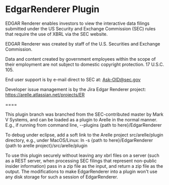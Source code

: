 # EdgarRenderer Plugin
EDGAR Renderer enables investors to view the interactive data filings submitted under the US Security and Exchange Commission (SEC) rules that require the use of XBRL via the SEC website. 

EDGAR Renderer was created by staff of the U.S. Securities and Exchange Commission.

Data and content created by government employees within the scope of their employment are not subject to domestic copyright protection. 17 U.S.C. 105.

End user support is by e-mail direct to SEC at: Ask-OID@sec.gov

Developer issue management is by the Jira Edgar Renderer project: https://arelle.atlassian.net/projects/ER

====

This plugin branch was branched from the SEC-contributed master by Mark V Systems, and can be loaded as a plugin to Arelle in the normal manner.  E.g., if running from command line, --plugins  {path to here}/EdgarRenderer

To debug under eclipse, add a soft link to the Arelle project src/arelle/plugin directory, e.g., under MacOS/Linux:
    ln -s {path to here}/EdgarRenderer {path to arelle project}/src/arelle/plugin
    
To use this plugin securely without leaving any xbrl files on a server (such as a REST server, when processing SEC filings that represent non-public insider information) pass in a zip file as the input, and return a zip file as the output.  The modifications to make EdgarRenderer into a plugin won't use any disk storage for such a session of EdgarRenderer.
